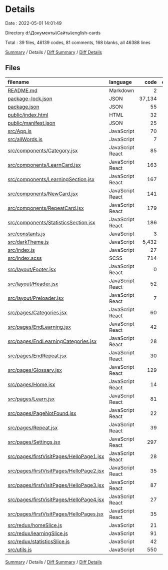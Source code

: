 # Details

Date : 2022-05-01 14:01:49

Directory d:\Документы\Сайты\english-cards

Total : 39 files,  46139 codes, 81 comments, 168 blanks, all 46388 lines

[Summary](results.md) / Details / [Diff Summary](diff.md) / [Diff Details](diff-details.md)

## Files
| filename | language | code | comment | blank | total |
| :--- | :--- | ---: | ---: | ---: | ---: |
| [README.md](/README.md) | Markdown | 2 | 0 | 3 | 5 |
| [package-lock.json](/package-lock.json) | JSON | 37,134 | 0 | 1 | 37,135 |
| [package.json](/package.json) | JSON | 55 | 0 | 1 | 56 |
| [public/index.html](/public/index.html) | HTML | 32 | 0 | 1 | 33 |
| [public/manifest.json](/public/manifest.json) | JSON | 25 | 0 | 1 | 26 |
| [src/App.js](/src/App.js) | JavaScript | 70 | 0 | 8 | 78 |
| [src/allWords.js](/src/allWords.js) | JavaScript | 7 | 0 | 0 | 7 |
| [src/components/Category.jsx](/src/components/Category.jsx) | JavaScript React | 85 | 0 | 2 | 87 |
| [src/components/LearnCard.jsx](/src/components/LearnCard.jsx) | JavaScript React | 163 | 4 | 7 | 174 |
| [src/components/LearningSection.jsx](/src/components/LearningSection.jsx) | JavaScript React | 167 | 0 | 4 | 171 |
| [src/components/NewCard.jsx](/src/components/NewCard.jsx) | JavaScript React | 141 | 4 | 8 | 153 |
| [src/components/RepeatCard.jsx](/src/components/RepeatCard.jsx) | JavaScript React | 179 | 9 | 5 | 193 |
| [src/components/StatisticsSection.jsx](/src/components/StatisticsSection.jsx) | JavaScript React | 186 | 1 | 2 | 189 |
| [src/constants.js](/src/constants.js) | JavaScript | 3 | 0 | 0 | 3 |
| [src/darkTheme.js](/src/darkTheme.js) | JavaScript | 5,432 | 4 | 7 | 5,443 |
| [src/index.js](/src/index.js) | JavaScript | 27 | 0 | 5 | 32 |
| [src/index.scss](/src/index.scss) | SCSS | 714 | 0 | 23 | 737 |
| [src/layout/Footer.jsx](/src/layout/Footer.jsx) | JavaScript React | 0 | 0 | 1 | 1 |
| [src/layout/Header.jsx](/src/layout/Header.jsx) | JavaScript React | 52 | 0 | 2 | 54 |
| [src/layout/Preloader.jsx](/src/layout/Preloader.jsx) | JavaScript React | 7 | 0 | 1 | 8 |
| [src/pages/Categories.jsx](/src/pages/Categories.jsx) | JavaScript React | 60 | 0 | 3 | 63 |
| [src/pages/EndLearning.jsx](/src/pages/EndLearning.jsx) | JavaScript React | 42 | 0 | 4 | 46 |
| [src/pages/EndLearningCategories.jsx](/src/pages/EndLearningCategories.jsx) | JavaScript React | 28 | 0 | 2 | 30 |
| [src/pages/EndRepeat.jsx](/src/pages/EndRepeat.jsx) | JavaScript React | 30 | 0 | 2 | 32 |
| [src/pages/Glossary.jsx](/src/pages/Glossary.jsx) | JavaScript React | 129 | 31 | 2 | 162 |
| [src/pages/Home.jsx](/src/pages/Home.jsx) | JavaScript React | 14 | 0 | 2 | 16 |
| [src/pages/Learn.jsx](/src/pages/Learn.jsx) | JavaScript React | 81 | 0 | 4 | 85 |
| [src/pages/PageNotFound.jsx](/src/pages/PageNotFound.jsx) | JavaScript React | 22 | 0 | 3 | 25 |
| [src/pages/Repeat.jsx](/src/pages/Repeat.jsx) | JavaScript React | 39 | 0 | 4 | 43 |
| [src/pages/Settings.jsx](/src/pages/Settings.jsx) | JavaScript React | 297 | 2 | 8 | 307 |
| [src/pages/firstVisitPages/HelloPage1.jsx](/src/pages/firstVisitPages/HelloPage1.jsx) | JavaScript React | 28 | 0 | 2 | 30 |
| [src/pages/firstVisitPages/HelloPage2.jsx](/src/pages/firstVisitPages/HelloPage2.jsx) | JavaScript React | 35 | 0 | 3 | 38 |
| [src/pages/firstVisitPages/HelloPage3.jsx](/src/pages/firstVisitPages/HelloPage3.jsx) | JavaScript React | 87 | 0 | 4 | 91 |
| [src/pages/firstVisitPages/HelloPage4.jsx](/src/pages/firstVisitPages/HelloPage4.jsx) | JavaScript React | 27 | 1 | 2 | 30 |
| [src/pages/firstVisitPages/HelloPages.jsx](/src/pages/firstVisitPages/HelloPages.jsx) | JavaScript React | 35 | 0 | 2 | 37 |
| [src/redux/homeSlice.js](/src/redux/homeSlice.js) | JavaScript | 21 | 0 | 2 | 23 |
| [src/redux/learningSlice.js](/src/redux/learningSlice.js) | JavaScript | 91 | 13 | 6 | 110 |
| [src/redux/statisticsSlice.js](/src/redux/statisticsSlice.js) | JavaScript | 42 | 6 | 3 | 51 |
| [src/utils.js](/src/utils.js) | JavaScript | 550 | 6 | 28 | 584 |

[Summary](results.md) / Details / [Diff Summary](diff.md) / [Diff Details](diff-details.md)